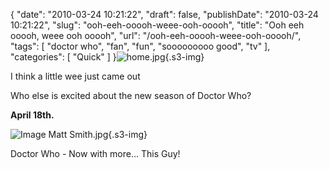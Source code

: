 {
    "date": "2010-03-24 10:21:22",
    "draft": false,
    "publishDate": "2010-03-24 10:21:22",
    "slug": "ooh-eeh-ooooh-weee-ooh-ooooh",
    "title": "Ooh eeh ooooh, weee ooh ooooh",
    "url": "\/ooh-eeh-ooooh-weee-ooh-ooooh\/",
    "tags": [
        "doctor who",
        "fan",
        "fun",
        "sooooooooo good",
        "tv"
    ],
    "categories": [
        "Quick"
    ]
}![home.jpg](https://turbo.geekorium.com.au/images/home.jpg){.s3-img}

I think a little wee just came out

Who else is excited about the new season of Doctor Who?

**April 18th.**

![Image Matt
Smith.jpg](https://turbo.geekorium.com.au/images/Image%20Matt%20Smith.jpg){.s3-img}

Doctor Who - Now with more... This Guy!